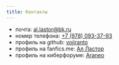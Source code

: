 ```yaml
---
title: Контакты
---
```


 - почта: al.lastor@bk.ru
 - номер телефона: <a href="tel:+79780933793">+7 (978) 093-37-93</a>
 - профиль на github:  <a href="https://github.com/vojiranto" target="_blank">vojiranto</a>
 - профиль на fanfics.me: <a href="http://fanfics.me/user49176&ref=49176"  target="_blank">Ал Ластор</a>
 - профиль на киберфоруме: <a href="http://www.cyberforum.ru/members/459576.html" target="_blank">Araneo</a>

